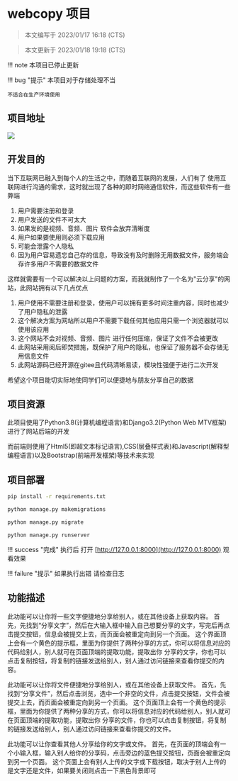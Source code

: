 # webcopy 项目

> 本文编写于 2023/01/17 16:18 (CTS)

> 本文更新于 2023/01/18 19:18 (CTS)

!!! note
    本项目已停止更新

!!! bug "提示"
    本项目对于存储处理不当

    不适合在生产环境使用

## 项目地址
[![](https://img.shields.io/badge/Github-liuzihaohao%2Fwebcopy-red?style=flat-square)](https://github.com/liuzihaohao/webcopy/)

## 开发目的
当下互联网已融入到每个人的生活之中，而随着互联网的发展，人们有了 使用互联网进行沟通的需求，这时就出现了各种的即时网络通信软件，而这些软件有一些弊端
1. 用户需要注册和登录
2. 用户发送的文件不可太大
3. 如果发的是视频、音频、图片 软件会放弃清晰度
4. 用户如果要使用则必须下载应用
5. 可能会泄露个人隐私
6. 因为用户容易遗忘自己存的信息，导致没有及时删除无用数据文件，服务端会存许多用户不需要的数据文件

这样就需要有一个可以解决以上问题的方案，而我就制作了一个名为"云分享"的网站，此网站拥有以下几点优点

1. 用户使用不需要注册和登录，使用户可以拥有更多时间注重内容，同时也减少了用户隐私的泄露
2. 这个解决方案为网站所以用户不需要下载任何其他应用只需一个浏览器就可以使用该应用
3. 这个网站不会对视频、音频、图片 进行任何压缩，保证了文件不会被更改
4. 此网站采用阅后即焚措施，既保护了用户的隐私，也保证了服务器不会存储无用信息文件
5. 此网站源码已经开源在gitee且代码清晰易读，模块性强便于进行二次开发

希望这个项目能切实际地使同学们可以便捷地与朋友分享自己的数据
## 项目资源
此项目使用了Python3.8(计算机编程语言)和Django3.2(Python Web MTV框架)进行了网站后端的开发

而前端则使用了Html5(即超文本标记语言),CSS(层叠样式表)和Javascript(解释型编程语言)以及Bootstrap(前端开发框架)等技术来实现
## 项目部署
```bash
pip install -r requirements.txt
```
```bash
python manage.py makemigrations
```
```bash
python manage.py migrate
```
```bash
python manage.py runserver
```

!!! success "完成"
    执行后 打开 [http://127.0.0.1:8000](http://127.0.0.1:8000) 观看效果

!!! failure "提示"
    如果执行出错 请检查日志

## 功能描述
此功能可以让你将一些文字便捷地分享给别人，或在其他设备上获取内容。
首先，先找到“分享文字”，然后在大输入框中输入自己想要分享的文字，写完后再点击提交按钮，信息会被提交上去，而页面会被重定向到另一个页面。
这个界面顶上会有一个黄色的提示框，里面为你提供了两种分享的方式，你可以将信息对应的代码给别人，别人就可在页面顶端的提取功能，提取出你
分享的文字，你也可以点击复制按钮，将复制的链接发送给别人，别人通过访问链接来查看你提交的内容。

此功能可以让你将文件便捷地分享给别人，或在其他设备上获取文件。
首先，先找到“分享文件”，然后点击浏览，选中一个非空的文件，点击提交按钮，文件会被提交上去，而页面会被重定向到另一个页面。
这个页面顶上会有一个黄色的提示框，里面为你提供了两种分享的方式，你可以将信息对应的代码给别人，别人就可在页面顶端的提取功能，提取出你
分享的文件，你也可以点击复制按钮，将复制的链接发送给别人，别人通过访问链接来查看你提交的文件。

此功能可以让你查看其他人分享给你的文字或文件。
首先，在页面的顶端会有一个小输入框，输入别人给你的分享码，点击旁边的蓝色提交按钮，页面会被重定向到另一个页面。
这个页面上会有别人上传的文字或下载按钮，取决于别人上传的是文字还是文件，如果要关闭则点击一下黑色背景即可

